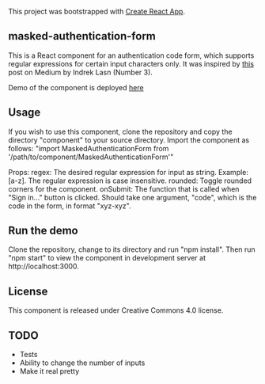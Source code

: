 This project was bootstrapped with [Create React App](https://github.com/facebook/create-react-app).

## masked-authentication-form
This is a React component for an authentication code form, which supports regular expressions for certain
input characters only. It was inspired by [this](https://medium.com/better-programming/here-are-5-front-end-challenges-to-code-dec-2019-edition-7d691c4b023) post on Medium by Indrek Lasn (Number 3).

Demo of the component is deployed [here](https://gracious-carson-f28d39.netlify.com/)

## Usage 
If you wish to use this component, clone the repository and copy the directory "component" to your source directory.
Import the component as follows: "import MaskedAuthenticationForm from '/path/to/component/MaskedAuthenticationForm'"

Props:
regex: The desired regular expression for input as string. Example: [a-z]. The regular expression is case insensitive.
rounded: Toggle rounded corners for the component.
onSubmit: The function that is called when "Sign in..." button is clicked. Should take one argument, "code", which is the code in the form, in format "xyz-xyz".

## Run the demo
Clone the repository, change to its directory and run "npm install". Then run "npm start" to view the component in development server at http://localhost:3000.

## License
This component is released under Creative Commons 4.0 license.

## TODO
- Tests
- Ability to change the number of inputs
- Make it real pretty